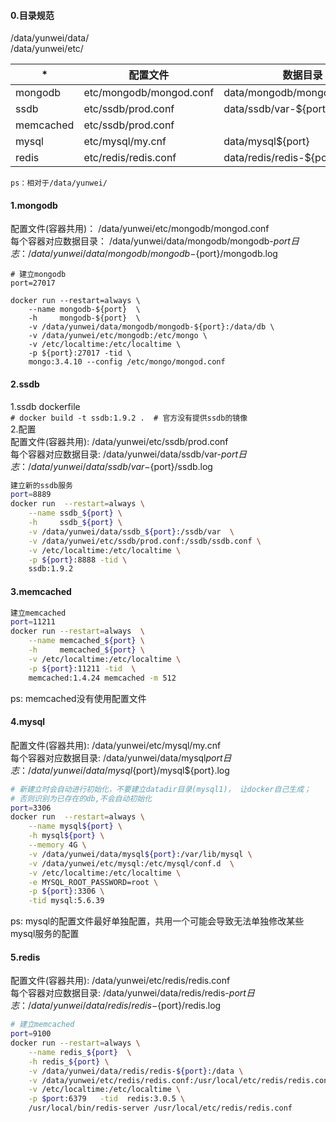 #### 0.目录规范
/data/yunwei/data/  
/data/yunwei/etc/

*|配置文件 | 数据目录| 日志路径
---|---|---|---
mongodb  |etc/mongodb/mongod.conf | data/mongodb/mongodb-${port}  |data/mongodb/mongodb-${port}/mongodb.log
ssdb     |etc/ssdb/prod.conf      | data/ssdb/var-${port}         |data/ssdb/var-${port}/ssdb.log
memcached|etc/ssdb/prod.conf      |                               | 
mysql    |etc/mysql/my.cnf        | data/mysql${port}             |data/mysql${port}/mysql${port}.log
redis    |etc/redis/redis.conf    | data/redis/redis-${port}      |data/redis/redis-${port}/redis.log


`ps：相对于/data/yunwei/`

#### 1.mongodb
配置文件(容器共用)：  /data/yunwei/etc/mongodb/mongod.conf  
每个容器对应数据目录： /data/yunwei/data/mongodb/mongodb-${port}  
日志：              /data/yunwei/data/mongodb/mongodb-${port}/mongodb.log  

```shell
# 建立mongodb
port=27017

docker run --restart=always \
    --name mongodb-${port}  \
    -h     mongodb-${port}  \
    -v /data/yunwei/data/mongodb/mongodb-${port}:/data/db \
    -v /data/yunwei/etc/mongodb:/etc/mongo \
    -v /etc/localtime:/etc/localtime \
    -p ${port}:27017 -tid \
    mongo:3.4.10 --config /etc/mongo/mongod.conf
```

#### 2.ssdb
1.ssdb dockerfile  
`# docker build -t ssdb:1.9.2 .  # 官方没有提供ssdb的镜像`  
2.配置  
配置文件(容器共用):  /data/yunwei/etc/ssdb/prod.conf  
每个容器对应数据目录: /data/yunwei/data/ssdb/var-${port}  
日志：              /data/yunwei/data/ssdb/var-${port}/ssdb.log  
```bash
建立新的ssdb服务
port=8889
docker run  --restart=always \
    --name ssdb_${port} \
    -h     ssdb_${port} \
    -v /data/yunwei/data/ssdb_${port}:/ssdb/var  \
    -v /data/yunwei/etc/ssdb/prod.conf:/ssdb/ssdb.conf \
    -v /etc/localtime:/etc/localtime \
    -p ${port}:8888 -tid \
    ssdb:1.9.2
```

#### 3.memcached
```bash
建立memcached
port=11211
docker run --restart=always  \
    --name memcached_${port} \
    -h     memcached_${port} \
    -v /etc/localtime:/etc/localtime \
    -p ${port}:11211 -tid  \
    memcached:1.4.24 memcached -m 512
```
ps: memcached没有使用配置文件

#### 4.mysql
配置文件(容器共用):  /data/yunwei/etc/mysql/my.cnf  
每个容器对应数据目录: /data/yunwei/data/mysql${port}  
日志：  /data/yunwei/data/mysql${port}/mysql${port}.log  
```bash
# 新建立时会自动进行初始化，不要建立datadir目录(mysql1)， 让docker自己生成；
# 否则识别为已存在的db,不会自动初始化
port=3306
docker run  --restart=always \
    --name mysql${port} \
    -h mysql${port} \
    --memory 4G \
    -v /data/yunwei/data/mysql${port}:/var/lib/mysql \
    -v /data/yunwei/etc/mysql:/etc/mysql/conf.d  \
    -v /etc/localtime:/etc/localtime \
    -e MYSQL_ROOT_PASSWORD=root \
    -p ${port}:3306 \
    -tid mysql:5.6.39
```
ps: mysql的配置文件最好单独配置，共用一个可能会导致无法单独修改某些mysql服务的配置

#### 5.redis
配置文件(容器共用):  /data/yunwei/etc/redis/redis.conf  
每个容器对应数据目录: /data/yunwei/data/redis/redis-${port}  
日志： /data/yunwei/data/redis/redis-${port}/redis.log  

```bash
# 建立memcached
port=9100
docker run --restart=always \
    --name redis_${port}  \
    -h redis_${port} \
    -v /data/yunwei/data/redis/redis-${port}:/data \
    -v /data/yunwei/etc/redis/redis.conf:/usr/local/etc/redis/redis.conf \
    -v /etc/localtime:/etc/localtime \
    -p $port:6379   -tid  redis:3.0.5 \
    /usr/local/bin/redis-server /usr/local/etc/redis/redis.conf
```


